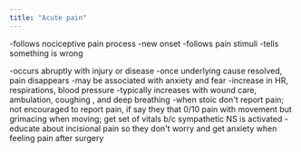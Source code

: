 ```yaml
---
title: "Acute pain"
---
```

-follows nociceptive pain process
-new onset
-follows pain stimuli
-tells something is wrong

-occurs abruptly with injury or disease
-once underlying cause resolved, pain disappears
-may be associated with anxiety and fear
-increase in HR, respirations, blood pressure
-typically increases with wound care, ambulation, coughing , and deep breathing 
-when stoic don't report pain; not encouraged to report pain, if say they that 0/10 pain with movement but grimacing when moving; get set of vitals b/c sympathetic NS is activated
-educate about incisional pain so they don't worry and get anxiety when feeling pain after surgery

